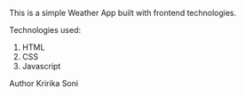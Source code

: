 This is a simple Weather App built with frontend technologies.

Technologies used:
1. HTML
2. CSS
3. Javascript

Author
Kririka Soni
